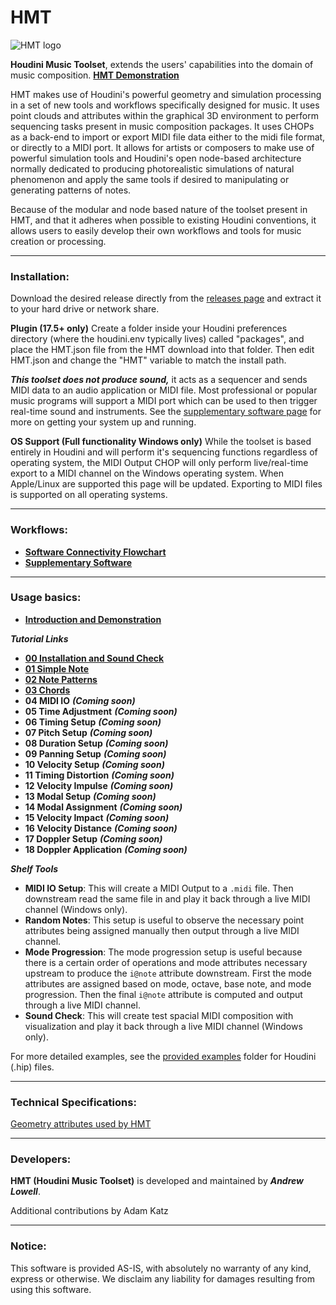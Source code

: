 HMT
======

![HMT logo](https://github.com/andrew-lowell/HMT/blob/master/hmt_logo_01.png)

**Houdini Music Toolset**, extends the users' capabilities into the domain of music composition.
**[HMT Demonstration](https://vimeo.com/425382356/a4a52d71c1)**

HMT makes use of Houdini's powerful geometry and simulation processing in a set of new tools and workflows specifically designed for music. It uses point clouds and attributes within the graphical 3D environment to perform sequencing tasks present in music composition packages. It uses CHOPs as a back-end to import or export MIDI file data either to the midi file format, or directly to a MIDI port. It allows for artists or composers to make use of powerful simulation tools and Houdini's open node-based architecture normally dedicated to producing photorealistic simulations of natural phenomenon and apply the same tools if desired to manipulating or generating patterns of notes.

Because of the modular and node based nature of the toolset present in HMT, and that it adheres when possible to existing Houdini conventions, it allows users to easily develop their own workflows and tools for music creation or processing.

* * * * *

### Installation:

Download the desired release directly from the [releases page](https://github.com/andrew-lowell/HMT/releases) and extract it to your hard drive or network share.

**Plugin (17.5+ only)**
Create a folder inside your Houdini preferences directory (where the houdini.env typically lives) called "packages", and place the HMT.json file from the HMT download into that folder. Then edit HMT.json and change the "HMT" variable to match the install path.

***This toolset does not produce sound,*** it acts as a sequencer and sends MIDI data to an audio application or MIDI file. Most professional or popular music programs will support a MIDI port which can be used to then trigger real-time sound and instruments. See the [supplementary software page](https://github.com/andrew-lowell/HMT/blob/master/SOFTWARE_LINKS.md) for more on getting your system up and running.

**OS Support (Full functionality Windows only)**
While the toolset is based entirely in Houdini and will perform it's sequencing functions regardless of operating system, the MIDI Output CHOP will only perform live/real-time export to a MIDI channel on the Windows operating system. When Apple/Linux are supported this page will be updated. Exporting to MIDI files is supported on all operating systems.


* * * * *
### Workflows:
* **[Software Connectivity Flowchart](https://github.com/andrew-lowell/HMT/blob/master/hmt_workflows.pdf)**
* **[Supplementary Software](https://github.com/andrew-lowell/HMT/blob/master/SOFTWARE_LINKS.md)**


* * * * *

### Usage basics:
* **[Introduction and Demonstration](https://vimeo.com/425382356/a4a52d71c1)**

***Tutorial Links***
* **[00 Installation and Sound Check](https://vimeo.com/416777838)**
* **[01 Simple Note](https://vimeo.com/416991416)**
* **[02 Note Patterns](https://vimeo.com/417402929)**
* **[03 Chords](https://vimeo.com/428397014)**
* **04 MIDI IO** ***(Coming soon)***
* **05 Time Adjustment** ***(Coming soon)***
* **06 Timing Setup** ***(Coming soon)***
* **07 Pitch Setup** ***(Coming soon)***
* **08 Duration Setup** ***(Coming soon)***
* **09 Panning Setup** ***(Coming soon)***
* **10 Velocity Setup** ***(Coming soon)***
* **11 Timing Distortion** ***(Coming soon)***
* **12 Velocity Impulse** ***(Coming soon)***
* **13 Modal Setup** ***(Coming soon)***
* **14 Modal Assignment** ***(Coming soon)***
* **15 Velocity Impact** ***(Coming soon)***
* **16 Velocity Distance** ***(Coming soon)***
* **17 Doppler Setup** ***(Coming soon)***
* **18 Doppler Application** ***(Coming soon)***

***Shelf Tools***
* **MIDI IO Setup**: This will create a MIDI Output to a `.midi` file. Then downstream read the same file in and play it back through a live MIDI channel (Windows only).
* **Random Notes**: This setup is useful to observe the necessary point attributes being assigned manually then output through a live MIDI channel.
* **Mode Progression**: The mode progression setup is useful because there is a certain order of operations and mode attributes necessary upstream to produce the `i@note` attribute downstream. First the mode attributes are assigned based on mode, octave, base note, and mode progression. Then the final `i@note` attribute is computed and output through a live MIDI channel.
* **Sound Check**: This will create test spacial MIDI composition with visualization and play it back through a live MIDI channel (Windows only).

For more detailed examples, see the [provided examples](https://github.com/andrew-lowell/HMT/tree/master/examples) folder for Houdini (.hip) files.

* * * * *

### Technical Specifications:
[Geometry attributes used by HMT](https://github.com/andrew-lowell/HMT/blob/master/ATTRIBUTE_SPECS.md)

* * * * *

### Developers:
**HMT (Houdini Music Toolset)** is developed and maintained by ***Andrew Lowell***.

Additional contributions by Adam Katz

* * * * *

### Notice:
This software is provided AS-IS, with absolutely no warranty of any kind, express or otherwise. We disclaim any liability for damages resulting from using this software.
